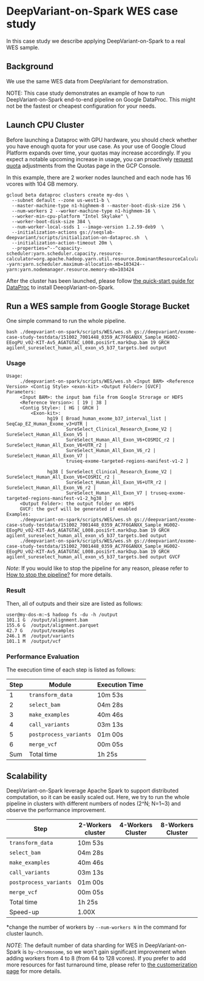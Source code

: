 # DeepVariant-on-Spark WES case study

In this case study we describe applying DeepVariant-on-Spark to a real
WES sample.

## Background

We use the same WES data from DeepVariant for demonstration.

NOTE: This case study demonstrates an example of how to run 
DeepVariant-on-Spark end-to-end pipeline on Google DataProc. This might 
not be the fastest or cheapest configuration for your needs.

## Launch CPU Cluster

Before launching a Dataproc with GPU hardware, you should check whether
you have enough quota for your use case. As your use of Google Cloud
Platform expands over time, your quotas may increase accordingly. If you
expect a notable upcoming increase in usage, you can proactively
[request quota](https://cloud.google.com/compute/quotas#request_quotas)
adjustments from the Quotas page in the GCP Console.

In this example, there are 2 worker nodes launched and each node has 16
vcores with 104 GB memory.

```
gcloud beta dataproc clusters create my-dos \
  --subnet default --zone us-west1-b \
  --master-machine-type n1-highmem-8 --master-boot-disk-size 256 \
  --num-workers 2 --worker-machine-type n1-highmem-16 \
  --worker-min-cpu-platform "Intel Skylake" \
  --worker-boot-disk-size 384 \
  --num-worker-local-ssds 1 --image-version 1.2.59-deb9  \
  --initialization-actions gs://seqslab-deepvariant/scripts/initialization-on-dataproc.sh  \
  --initialization-action-timeout 20m \
  --properties=^--^capacity-scheduler:yarn.scheduler.capacity.resource-calculator=org.apache.hadoop.yarn.util.resource.DominantResourceCalculator--yarn:yarn.scheduler.maximum-allocation-mb=103424--yarn:yarn.nodemanager.resource.memory-mb=103424
```

After the cluster has been launched, please follow [the quick-start guide
for DataProc](deepvariant-on-spark-quick-start-dataproc.md#initialize-deepvariant-on-spark-dos)
to install DeeopVariant-on-Spark.

## Run a WES sample from Google Storage Bucket

One simple command to run the whole pipeline.

```
bash ./deepvariant-on-spark/scripts/WES/wes.sh gs://deepvariant/exome-case-study-testdata/151002_7001448_0359_AC7F6GANXX_Sample_HG002-EEogPU_v02-KIT-Av5_AGATGTAC_L008.posiSrt.markDup.bam 19 GRCH agilent_sureselect_human_all_exon_v5_b37_targets.bed output
```

### Usage

```
Usage:
	 ./deepvariant-on-spark/scripts/WES/wes.sh <Input BAM> <Reference Version> <Contig Style> <exon-kit> <Output Folder> [GVCF]
Parameters:
	 <Input BAM>: the input bam file from Google Strorage or HDFS
	 <Reference Version>: [ 19 | 38 ]
	 <Contig Style>: [ HG | GRCH ]
         <Exon-kit>: 
               hg19 [ Broad_human_exome_b37_interval_list | SeqCap_EZ_Human_Exome_v3+UTR | 
                      SureSelect_Clinical_Research_Exome_V2 | SureSelect_Human_All_Exon_V5 | 
                      SureSelect_Human_All_Exon_V6+COSMIC_r2 | SureSelect_Human_All_Exon_V6+UTR_r2 | 
                      SureSelect_Human_All_Exon_V6_r2 | SureSelect_Human_All_Exon_V7 | 
                      truseq-exome-targeted-regions-manifest-v1-2 ]
                      
               hg38 [ SureSelect_Clinical_Research_Exome_V2 | SureSelect_Human_All_Exon_V6+COSMIC_r2 | 
                      SureSelect_Human_All_Exon_V6+UTR_r2 | SureSelect_Human_All_Exon_V6_r2 | 
                      SureSelect_Human_All_Exon_V7 | truseq-exome-targeted-regions-manifest-v1-2_hg38 ]
	 <Output Folder>: the output folder on HDFS
	 GVCF: the gvcf will be generated if enabled
Examples:
	 ./deepvariant-on-spark/scripts/WES/wes.sh gs://deepvariant/exome-case-study-testdata/151002_7001448_0359_AC7F6GANXX_Sample_HG002-EEogPU_v02-KIT-Av5_AGATGTAC_L008.posiSrt.markDup.bam 19 GRCH agilent_sureselect_human_all_exon_v5_b37_targets.bed output
	 ./deepvariant-on-spark/scripts/WES/wes.sh gs://deepvariant/exome-case-study-testdata/151002_7001448_0359_AC7F6GANXX_Sample_HG002-EEogPU_v02-KIT-Av5_AGATGTAC_L008.posiSrt.markDup.bam 19 GRCH agilent_sureselect_human_all_exon_v5_b37_targets.bed output GVCF
```

*Note*: If you would like to stop the pipeline for any reason, please
refer to [How to stop the pipeline?](trobuleshooting.md#how-to-monitor-the-progress-of-the-pipeline-)
for more details.

### Result

Then, all of outputs and their size are listed as follows:

```
user@my-dos-m:~$ hadoop fs -du -h /output
101.1 G  /output/alignment.bam
155.6 G  /output/alignment.parquet
42.7 G   /output/examples
246.1 M  /output/variants
101.1 M  /output/vcf
```

### Performance Evaluation

The execution time of each step is listed as follows:

Step | Module                 | Execution Time |
-----| ---------------------- | -------------- |
1    | `transform_data`       |     10m 53s    |
2    | `select_bam`           |     04m 28s    |
3    | `make_examples`        |     40m 46s    |
4    | `call_variants`        |     03m 13s    |
5    | `postprocess_variants` |     01m 00s    |
6    | `merge_vcf`            |     00m 05s    |
Sum  | Total time             |  1h 25s        |

## Scalability

DeepVariant-on-Spark leverage Apache Spark to support distributed
computation, so it can be easily scaled out. Here, we try to run the
whole pipeline in clusters with different numbers of nodes (2^N; N=1~3)
and observe the performance improvement.

Step                   | 2-Workers cluster | 4-Workers Cluster | 8-Workers Cluster |
---------------------- | ----------------- | ----------------- | ----------------- |
`transform_data`       |     10m 53s       |            |            |
`select_bam`           |     04m 28s       |            |            |
`make_examples`        |     40m 46s       |         |         |
`call_variants`        |     03m 13s       |         |            |
`postprocess_variants` |     01m 00s       |          |             |
`merge_vcf`            |     00m 05s       |
Total time             |  1h 25s           |             |             |
Speed-up               | 1.00X             |              |              |

*change the number of workers by `--num-workers N` in the command for
 cluster launch.

*NOTE*: The default number of data sharding for WES in
DeepVariant-on-Spark is `by-chromosome`, so we won't gain significant improvement
when adding workers from 4 to 8 (from 64 to 128 vcores). If you prefer
to add more resources for fast turnaround time, please refer to [the
customerization page](customization.md) for more details.
